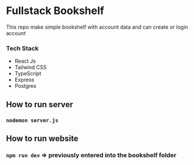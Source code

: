 # Fullstack Bookshelf

This repo make simple bookshelf with account data and can create or login account

### Tech Stack
+ React Js
+ Tailwind CSS
+ TypeScript
+ Express
+ Postgres

## How to run server 
### `nodemon server.js` 

## How to run website
### `npm run dev` => previously entered into the bookshelf folder



